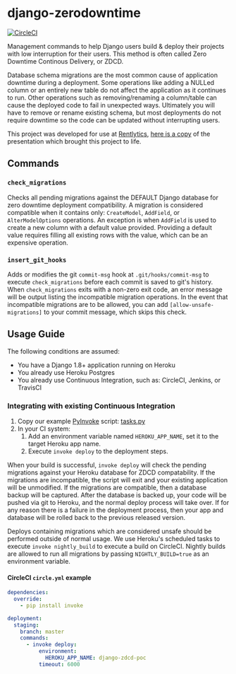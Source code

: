 # django-zerodowntime

[![CircleCI](https://circleci.com/gh/rentlytics/django-zerodowntime.svg?style=svg)](https://circleci.com/gh/rentlytics/django-zerodowntime)

Management commands to help Django users build & deploy their projects with low interruption for their users.  This method is often called Zero Downtime Continous Delivery, or ZDCD.

Database schema migrations are the most common cause of application downtime during a deployment.  Some operations like adding a NULLed column or an entirely new table do not affect the application as it continues to run.  Other operations such as removing/renaming a column/table can cause the deployed code to fail in unexpected ways.  Ultimately you will have to remove or rename existing schema, but most deployments do not require downtime so the code can be updated without interrupting users.

This project was developed for use at [Rentlytics](http://rentlytics.com), [here is a copy](./Rentlytics-ZDCD.pdf) of the presentation which brought this project to life.

## Commands

### `check_migrations`
Checks all pending migrations against the DEFAULT Django database for zero downtime deployment compatibility.  A migration is considered compatible when it contains only: `CreateModel`, `AddField`, or `AlterModelOptions` operations.  An exception is when `AddField` is used to create a new column with a default value provided.  Providing a default value requires filling all existing rows with the value, which can be an expensive operation.


### `insert_git_hooks`
Adds or modifies the git `commit-msg` hook at `.git/hooks/commit-msg` to execute `check_migrations` before each commit is saved to git's history.  When `check_migrations` exits with a non-zero exit code, an error message will be output listing the incompatible migration operations.  In the event that incompatible migrations are to be allowed, you can add `[allow-unsafe-migrations]` to your commit message, which skips this check.


## Usage Guide
The following conditions are assumed:

* You have a Django 1.8+ application running on Heroku
* You already use Heroku Postgres
* You already use Continuous Integration, such as: CircleCI, Jenkins, or TravisCI

### Integrating with existing Continuous Integration

1. Copy our example [PyInvoke](http://www.pyinvoke.org/) script: [tasks.py](./examples/heroku/tasks.py) 
3. In your CI system:
    1. Add an environment variable named `HEROKU_APP_NAME`, set it to the target Heroku app name.
    2. Execute `invoke deploy` to the deployment steps.

When your build is successful, `invoke deploy` will check the pending migrations against your Heroku database for ZDCD compatability.  If the migrations are incompatible, the script will exit and your existing application will be unmodified.  If the migrations are compatible, then a database backup will be captured.  After the database is backed up, your code will be pushed via git to Heroku, and the normal deploy process will take over.  If for any reason there is a failure in the deployment process, then your app and database will be rolled back to the previous released version.

Deploys containing migrations which are considered unsafe should be performed outside of normal usage.  We use Heroku's scheduled tasks to execute `invoke nightly_build` to execute a build on CircleCI.  Nightly builds are allowed to run all migrations by passing `NIGHTLY_BUILD=true` as an environment variable.

#### CircleCI `circle.yml` example
```yaml
dependencies:
  override:
    - pip install invoke

deployment:
  staging:
    branch: master
    commands:
      - invoke deploy:
          environment:
            HEROKU_APP_NAME: django-zdcd-poc
          timeout: 6000
```
